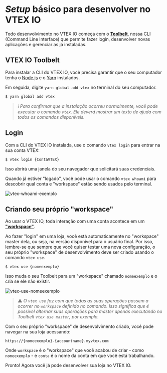 # *Setup* básico para desenvolver no VTEX IO

Todo desenvolvimento no VTEX IO começa com o [**Toolbelt**](*https://developers.vtex.com/vtex-developer-docs/docs/vtex-io-documentation-toolbelt*), nossa CLI (Command Line Interface) que permite fazer login, desenvolver novas aplicações e gerenciar as já instaladas.

## VTEX IO Toolbelt

Para instalar a CLI do VTEX IO, você precisa garantir que o seu computador tenha o [Node.js](https://nodejs.org/) e o [Yarn](https://yarnpkg.com/) instalados.

Em seguida, digite `yarn global add vtex` no terminal do seu computador.

```
$ yarn global add vtex
```

>ℹ️ *Para confirmar que a instalação ocorreu normalmente, você pode executar o comando `vtex`. Ele deverá mostrar um texto de ajuda com todos os comandos disponíveis.*

## Login

Com a CLI do VTEX IO instalada, use o comando `vtex login` para entrar na sua conta VTEX:

```
$ vtex login {ContaVTEX}
```

Isso abrirá uma janela do seu navegador que solicitará suas credenciais.

Quando já estiver "logado", você pode usar o comando `vtex whoami` para descobrir qual conta e "workspace" estão sendo usados pelo terminal.

![vtex-whoami-exemplo](https://user-images.githubusercontent.com/52087100/61886028-517e2780-aed5-11e9-9398-b6d2f3909a50.png)
  
## Criando seu próprio "workspace"

Ao usar o VTEX IO, toda interação com uma conta acontece em um [**"workspace"**](*https://developers.vtex.com/vtex-developer-docs/docs/vtex-io-documentation-workspace*).

Ao fazer "login" em uma loja, você está automaticamente no "workspace" master dela, ou seja, na versão disponível para o usuário final. Por isso, lembre-se que sempre que você quiser testar uma nova configuração, o seu próprio "workspace" de desenvolvimento deve ser criado usando o comando `vtex use`.

```
$ vtex use {nomeexemplo}
```

Isso muda o seu Toolbelt para um "workspace" chamado `nomeexemplo` e o cria se ele não existir.

![vtex-use-nomeexemplo](https://user-images.githubusercontent.com/52087100/61886135-7ffc0280-aed5-11e9-983f-4a76615d0574.png)

>⚠️ *O `vtex use` faz com que todas as suas operações passem a ocorrer no `workspace` definido no comando. Isso significa que é possível alternar suas operações para master apenas executando no Toolbelt `vtex use master`, por exemplo.*

Com o seu próprio "workspace" de desenvolvimento criado, você pode navegar na sua loja acessando:

`https://{nomeexemplo}-{accountname}.myvtex.com`

Onde `workspace` é o "workspace" que você acabou de criar - como `nomeexemplo` - e `conta` é o nome da conta em que você está trabalhando.

Pronto! Agora você já pode desenvolver sua loja no VTEX IO.
